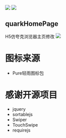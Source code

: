 ![](https://img.shields.io/badge/license-MIT-green)  ![](https://img.shields.io/badge/version-1.50-red)

## quarkHomePage
H5仿夸克浏览器主页修改
![](https://ae01.alicdn.com/kf/H244bb0ca385f4109a1c9d11d4a8be564O.jpg)
# 图标来源
* Pure轻雨图标包
# 感谢开源项目
* jquery
* sortablejs
* Swiper
* TouchSwipe
* requirejs
